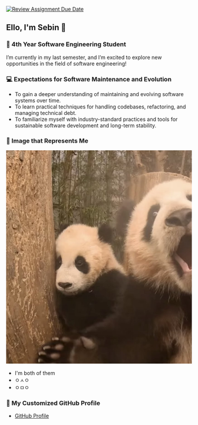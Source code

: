 [![Review Assignment Due Date](https://classroom.github.com/assets/deadline-readme-button-22041afd0340ce965d47ae6ef1cefeee28c7c493a6346c4f15d667ab976d596c.svg)](https://classroom.github.com/a/O-1AGqKT)

## Ello, I'm Sebin 🐼

### 🏫 4th Year Software Engineering Student
I’m currently in my last semester, and I’m excited to explore new opportunities in the field of software engineering!

### 💻 Expectations for Software Maintenance and Evolution
- To gain a deeper understanding of maintaining and evolving software systems over time.
- To learn practical techniques for handling codebases, refactoring, and managing technical debt.
- To familiarize myself with industry-standard practices and tools for sustainable software development and long-term stability.

### 🌟 Image that Represents Me
![Sebin's Picture](me.JPG)  

- I'm both of them 
- ㅇㅅㅇ 
- ㅇㅁㅇ

### 🔗 My Customized GitHub Profile
- [GitHub Profile](https://github.com/ssebin)
